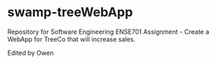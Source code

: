 # swamp-treeWebApp
Repository for Software Engineering ENSE701 Assignment - Create a WebApp for TreeCo that will increase sales.

Edited by Owen
